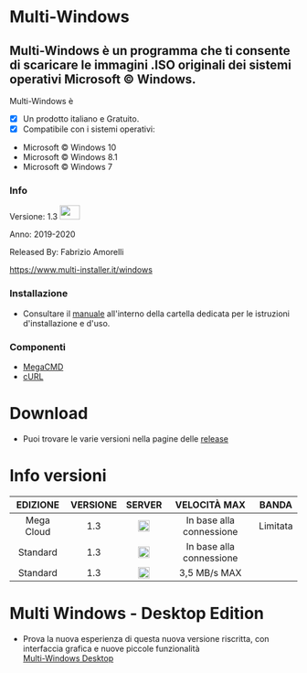 ﻿# Multi-Windows
## Multi-Windows è un programma che ti consente di scaricare le immagini .ISO originali dei sistemi operativi Microsoft © Windows.

Multi-Windows è 

- [x] Un prodotto italiano e Gratuito.
- [x] Compatibile con i sistemi operativi:
- Microsoft © Windows 10
- Microsoft © Windows 8.1
- Microsoft © Windows 7

### Info

Versione: 1.3 <img id="srv" src="https://www.multi-installer.it/img/new.gif" width="35px" height="25px">

Anno: 2019-2020

Released By: Fabrizio Amorelli

https://www.multi-installer.it/windows

### Installazione
- Consultare il [manuale](manuali/Multi-Windows.pdf) all'interno della cartella dedicata per le istruzioni d'installazione e d'uso.

### Componenti
- [MegaCMD](https://mega.nz/cmd)
- [cURL](https://curl.haxx.se)

# Download
- Puoi trovare le varie versioni nella pagine delle <a href="https://github.com/Fabrizio04/Multi-Windows/releases/">release</a>

# Info versioni

| EDIZIONE | VERSIONE | SERVER | VELOCITÀ MAX	| BANDA |
|:-------:|:-------:|:-------:|:-------:|:-------:|
| Mega Cloud | 1.3 | <img src="https://www.multi-installer.it/windows/ico/Mega.png" title="Mega Cloud" width="20" height="20" > | In base alla connessione	| Limitata |
| Standard | 1.3 | <img src="https://www.multi-installer.it/windows/ico/Windows.png" title="Official Microsoft" width="20" height="20" > | In base alla connessione |
| Standard | 1.3 | <img src="https://www.multi-installer.it/windows/ico/Multi.png" title="Multi Server" width="20" height="20" > | 3,5 MB/s MAX |

# Multi Windows - Desktop Edition
- Prova la nuova esperienza di questa nuova versione riscritta, con interfaccia grafica e nuove piccole funzionalità<br>
[Multi-Windows Desktop](https://github.com/Fabrizio04/Multi-Windows-Desktop/)
